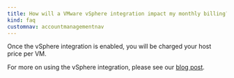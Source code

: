 ```yaml
---
title: How will a VMware vSphere integration impact my monthly billing?
kind: faq
customnav: accountmanagementnav
---
```


Once the vSphere integration is enabled, you will be charged your host price per VM.

For more on using the vSphere integration, please see our [blog post](https://www.datadoghq.com/blog/unified-vsphere-app-monitoring-datadog/).